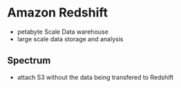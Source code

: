 # Amazon Redshift
- petabyte Scale Data warehouse
- large scale data storage and analysis


## Spectrum
- attach S3 without the data being transfered to Redshift